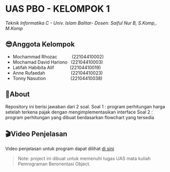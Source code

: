 # UAS PBO - KELOMPOK 1  
_Teknik Informatika C - Univ. Islam Balitar- Dosen: Saiful Nur B, S.Komp,. M.Komp_

## 😎Anggota Kelompok
- Mochammad Rhozac &ensp;&ensp;&ensp;&ensp;&ensp;&ensp;(22104410002)
- Mochamad David Hariono &ensp;(22104410003)
- Latifah Habibita Alif &ensp;&ensp;&ensp;&ensp;&ensp;&ensp;  (22104410019)
- Anne Rufaedah	&ensp;&ensp;&ensp;&ensp;&ensp;&ensp;&ensp;&ensp;&ensp;&ensp;&ensp;(22104410023)
- Tonny Nasution &ensp;&ensp;&ensp;&ensp;&ensp;&ensp;&ensp;&ensp;&ensp;&ensp; (22104410038)

## 📑About 
Repository ini berisi jawaban dari 2 soal. 
Soal 1 : program perhitungan harga setelah terkena pajak dengan mengimplementasikan interface
Soal 2 : program perhitungan yang dibuat berdasarkan flowchart yang tersedia

## 🎬Video Penjelasan
Video penjelasan untuk program dapat dilihat [di sini](https://youtu.be/IW4LOs0hubI)
> Note: project ini dibuat untuk memenuhi tugas UAS mata kuliah Pemrograman Berorientasi Object.
